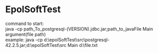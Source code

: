 # EpolSoftTest
command to start: <br>
java -cp path_To_postgresql-(VERSION).jdbc.jar;path_to_javaFile Main argument(file path)<br>
example: java -cp d:\epolSoftTest\src\postgresql-42.2.5.jar;d:\epolSoftTest\src Main d:\file.txt

